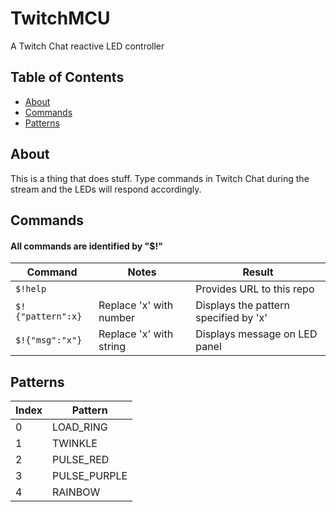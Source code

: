 # TwitchMCU
 A Twitch Chat reactive LED controller

## Table of Contents
- [About](#about)
- [Commands](#commands)
- [Patterns](#patterns)

## About
This is a thing that does stuff. Type commands in Twitch Chat during the stream and the LEDs will respond accordingly.

## Commands
#### All commands are identified by "$!"
| Command           | Notes                   | Result                                |
| ----------------- | ----------------------- | ------------------------------------- |
| `$!help`          |                         | Provides URL to this repo             |
| `$!{"pattern":x}` | Replace 'x' with number | Displays the pattern specified by 'x' |
| `$!{"msg":"x"}`   | Replace 'x' with string | Displays message on LED panel         |

## Patterns
| Index   | Pattern      |
| ------- | ------------ |
| 0       | LOAD_RING    |
| 1       | TWINKLE      |
| 2       | PULSE_RED    |
| 3       | PULSE_PURPLE |
| 4       | RAINBOW      |
